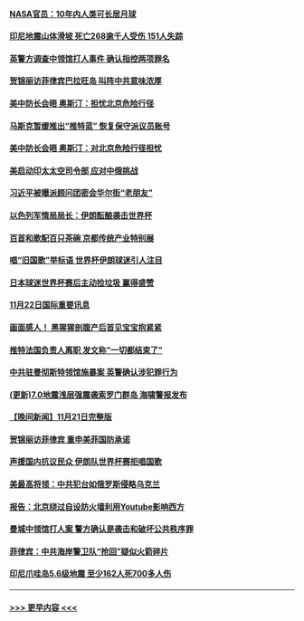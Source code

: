#### [NASA官员：10年内人类可长居月球](../pages/prog202/a103580989.md?t=11230801) 
#### [印尼地震山体滑坡 死亡268逾千人受伤 151人失踪](../pages/prog202/a103580910.md?t=11230801) 
#### [英警方调查中领馆打人事件 确认指控两项罪名](../pages/prog202/a103580932.md?t=11230801) 
#### [贺锦丽访菲律宾巴拉旺岛 叫阵中共意味浓厚](../pages/prog202/a103580913.md?t=11230801) 
#### [美中防长会晤 奥斯汀：担忧北京危险行径](../pages/prog202/a103580908.md?t=11230801) 
#### [马斯克暂缓推出“推特蓝” 恢复保守派议员账号](../pages/prog202/a103580891.md?t=11230801) 
#### [美中防长会晤 奥斯汀：对北京危险行径担忧](../pages/prog202/a103580814.md?t=11230801) 
#### [美启动印太太空司令部 应对中俄挑战](../pages/prog202/a103580750.md?t=11230801) 
#### [习近平被曝派顾问团密会华尔街“老朋友”](../pages/prog202/a103580720.md?t=11230801) 
#### [以色列军情局局长：伊朗酝酿袭击世界杯](../pages/prog202/a103580585.md?t=11230801) 
#### [百首和歌配百只茶碗 京都传统产业特别展](../pages/prog202/a103580603.md?t=11230801) 
#### [唱“旧国歌”举标语 世界杯伊朗球迷引人注目](../pages/prog202/a103580608.md?t=11230801) 
#### [日本球迷世界杯赛后主动捡垃圾 赢得盛赞](../pages/prog202/a103580591.md?t=11230801) 
#### [11月22日国际重要讯息](../pages/prog202/a103580592.md?t=11230801) 
#### [画面感人！ 黑猩猩剖腹产后首见宝宝抱紧紧](../pages/prog202/a103580480.md?t=11230801) 
#### [推特法国负责人离职 发文称“一切都结束了”](../pages/prog202/a103580484.md?t=11230801) 
#### [中共驻曼彻斯特领馆施暴案 英警确认涉犯罪行为](../pages/prog202/a103580425.md?t=11230801) 
#### [(更新)7.0地震浅层强震袭索罗门群岛 海啸警报发布](../pages/prog202/a103580303.md?t=11230801) 
#### [【晚间新闻】11月21日完整版](../pages/prog202/a103580306.md?t=11230801) 
#### [贺锦丽访菲律宾 重申美菲国防承诺](../pages/prog202/a103580183.md?t=11230801) 
#### [声援国内抗议民众 伊朗队世界杯赛拒唱国歌](../pages/prog202/a103580192.md?t=11230801) 
#### [美最高将领：中共犯台如俄罗斯侵略乌克兰](../pages/prog202/a103580046.md?t=11230801) 
#### [报告：北京绕过自设防火墙利用Youtube影响西方](../pages/prog202/a103580021.md?t=11230801) 
#### [曼城中领馆打人案 警方确认是袭击和破坏公共秩序罪](../pages/prog202/a103579743.md?t=11230801) 
#### [菲律宾：中共海岸警卫队“抢回”疑似火箭碎片](../pages/prog202/a103579942.md?t=11230801) 
#### [印尼爪哇岛5.6级地震 至少162人死700多人伤](../pages/prog202/a103579900.md?t=11230801) 

----
#### [ >>> 更早内容 <<< ](../indexes/prog202-earlier.md)
